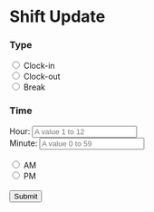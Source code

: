 <html lang="en" xmlns="http://www.w3.org/1999/xhtml">
<head>
    <meta charset="utf-8" />
</head>
<body>
    <h1>Shift Update</h1>
    <form action="/action_page.php">
        <h3>Type</h3>
        <input type="radio" id="clockin" name="shifttype" value="Clock-in">
        <label for="html">Clock-in</label><br>
        <input type="radio" id="clockout" name="shifttype" value="Clock-out">
        <label for="css">Clock-out</label><br>
        <input type="radio" id="break" name="shifttype" value="Break">
        <label for="css">Break</label><br>
        <h3>Time</h3>
        <label for="hours">Hour:</label>
        <input type="text" id="hour" name="hour" placeholder="A value 1 to 12"><br>
        <label for="minute">Minute:</label>
        <input type="text" id="minute" name="minute" placeholder="A value 0 to 59"><br><br>
        <input type="radio" id="am" name="ampm" value="AM">
        <label for="html">AM</label><br>
        <input type="radio" id="pm" name="ampm" value="PM">
        <label for="css">PM</label><br>
        <br>
        <input type="submit" value="Submit">
    </form>
</body>
</html>
